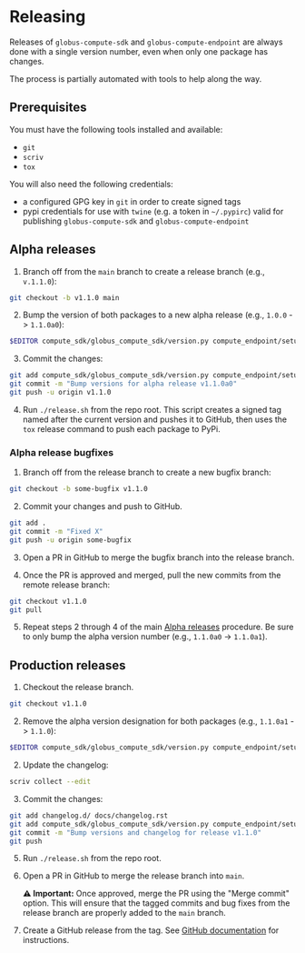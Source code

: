 # Releasing

Releases of `globus-compute-sdk` and `globus-compute-endpoint` are always done with a single version
number, even when only one package has changes.

The process is partially automated with tools to help along the way.

## Prerequisites

You must have the following tools installed and available:

- `git`
- `scriv`
- `tox`

You will also need the following credentials:

- a configured GPG key in `git` in order to create signed tags
- pypi credentials for use with `twine` (e.g. a token in `~/.pypirc`) valid for
    publishing `globus-compute-sdk` and `globus-compute-endpoint`

## Alpha releases

1. Branch off from the `main` branch to create a release branch (e.g., `v.1.1.0`):

```bash
git checkout -b v1.1.0 main
```

2. Bump the version of both packages to a new alpha release (e.g., `1.0.0` -> `1.1.0a0`):

```bash
$EDITOR compute_sdk/globus_compute_sdk/version.py compute_endpoint/setup.py compute_endpoint/globus_compute_endpoint/version.py
```

3. Commit the changes:

```bash
git add compute_sdk/globus_compute_sdk/version.py compute_endpoint/setup.py compute_endpoint/globus_compute_endpoint/version.py
git commit -m "Bump versions for alpha release v1.1.0a0"
git push -u origin v1.1.0
```

4. Run `./release.sh` from the repo root. This script creates a signed tag named after
   the current version and pushes it to GitHub, then uses the `tox` release command
   to push each package to PyPi.

### Alpha release bugfixes

1. Branch off from the release branch to create a new bugfix branch:

```bash
git checkout -b some-bugfix v1.1.0
```

2. Commit your changes and push to GitHub.

```bash
git add .
git commit -m "Fixed X"
git push -u origin some-bugfix
```

3. Open a PR in GitHub to merge the bugfix branch into the release branch.

4. Once the PR is approved and merged, pull the new commits from the remote
   release branch:

```bash
git checkout v1.1.0
git pull
```

5. Repeat steps 2 through 4 of the main [Alpha releases](#alpha-releases) procedure.
   Be sure to only bump the alpha version number (e.g., `1.1.0a0` -> `1.1.0a1`).

## Production releases

1. Checkout the release branch.

```bash
git checkout v1.1.0
```

2. Remove the alpha version designation for both packages (e.g., `1.1.0a1` -> `1.1.0`):

```bash
$EDITOR compute_sdk/globus_compute_sdk/version.py compute_endpoint/setup.py compute_endpoint/globus_compute_endpoint/version.py
```

2. Update the changelog:

```bash
scriv collect --edit
```

3. Commit the changes:

```bash
git add changelog.d/ docs/changelog.rst
git add compute_sdk/globus_compute_sdk/version.py compute_endpoint/setup.py compute_endpoint/globus_compute_endpoint/version.py
git commit -m "Bump versions and changelog for release v1.1.0"
git push
```

5. Run `./release.sh` from the repo root.

5. Open a PR in GitHub to merge the release branch into `main`.

   **⚠️ Important:** Once approved, merge the PR using the "Merge commit" option.
   This will ensure that the tagged commits and bug fixes from the release branch
   are properly added to the `main` branch.

6. Create a GitHub release from the tag. See [GitHub documentation](https://docs.github.com/en/repositories/releasing-projects-on-github/managing-releases-in-a-repository#creating-a-release)
   for instructions.